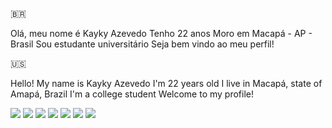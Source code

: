🇧🇷

Olá, meu nome é Kayky Azevedo
Tenho 22 anos
Moro em Macapá - AP - Brasil
Sou estudante universitário
Seja bem vindo ao meu perfil!

🇺🇸

Hello! My name is Kayky Azevedo
I'm 22 years old
I live in Macapá, state of Amapá, Brazil
I'm a college student
Welcome to my profile!


<img src="https://img.shields.io/badge/Docker-2496ED?style=for-the-badge&logo=docker&logoColor=white" /> 
<img src="https://img.shields.io/badge/Terraform-7B42BC?style=for-the-badge&logo=terraform&logoColor=white" /> 
<img src="https://img.shields.io/badge/Kubernetes-326DE6?style=for-the-badge&logo=kubernetes&logoColor=white" /> 
<img src="https://img.shields.io/badge/Linux-E34F26?style=for-the-badge&logo=linux&logoColor=black" /> 
<img src="https://img.shields.io/badge/Microsoft_Azure-0089D6?style=for-the-badge&logo=microsoft-azure&logoColor=white" /> 
<img src="https://img.shields.io/badge/PostgreSQL-316192?style=for-the-badge&logo=postgresql&logoColor=white" /> 
<img src="https://img.shields.io/badge/Python-14354C?style=for-the-badge&logo=python&logoColor=white" />
